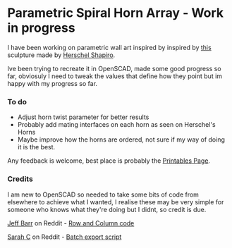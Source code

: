 # Parametric Spiral Horn Array - Work in progress

I have been working on parametric wall art inspired by inspired by [this](https://i.imgur.com/Kc8Cd5w.png) sculpture made by [Herschel Shapiro](https://www.tiktok.com/@herschelshapiro/video/7225225819789036805).

Ive been trying to recreate it in OpenSCAD, made some good progress so far, obviosuly I need to tweak the values that define how they point but im happy with my progress so far.

### To do
 - Adjust horn twist parameter for better results
 - Probably add mating interfaces on each horn as seen on Herschel's Horns
 - Maybe improve how the horns are ordered, not sure if my way of doing it is the best.

Any feedback is welcome, best place is probably the [Printables Page](https://www.printables.com/model/738765/).

### Credits
I am new to OpenSCAD so needed to take some bits of code from elsewhere to achieve what I wanted, I realise these may be very simple for someone who knows what they're doing but I didnt, so credit is due.

[Jeff Barr](https://www.reddit.com/user/jeffbarr/) on Reddit - [Row and Column code](https://www.reddit.com/r/openscad/comments/194zodo/incrementing_inside_a_loop/khlnhd4/?context=3)

[Sarah C](https://www.reddit.com/user/SarahC/) on Reddit - [Batch export script](https://www.reddit.com/r/openscad/comments/lbq58y/my_approach_to_scripting_parts_and_converting/)

